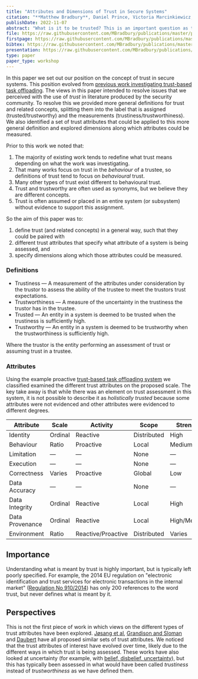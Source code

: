 ```yaml
---
title: "Attributes and Dimensions of Trust in Secure Systems"
citation: "**Matthew Bradbury**, Daniel Prince, Victoria Marcinkiewicz, and Tim Watson. Attributes and Dimensions of Trust in Secure Systems. In *Proceedings of the 1st International Workshop on Socio-technical Cybersecurity and Resilience in the Internet of Things*, STaR-IoT'22. Delft, Netherlands, 7 November 2022. [doi:10.1145/3567445.35711](https://doi.org/10.1145/3567445.35711)."
publishDate: 2022-11-07
abstract: "What is it to be trusted? This is an important question as trust is increasingly placed in a system and the degree to which a system is trusted is increasingly being assessed. However, there are issues with how related terms are used. Many definitions focus on one attribute of trust (typically behaviour) preventing that definition from being used for other attributes (e.g., identity). This is confused further by conflating what trustors measure about a trustee and what conclusions a trustor reaches about a trustee. Therefore, in this paper we present definitions of measures (trustiness and trustworthiness) and conclusions (trusted and trustworthy). These definitions are general and do not refer to a specific attribute allowing them to be used with arbitrary attributes which are being assessed (e.g., identity, behaviour, limitation, execution, correctness, data, environment). In addition, in order to demonstrate the complexities of describing if a trustee is designated as trusted or trustworthy, a set of dimensions are defined to describe attributes (time, scale, proactive/reactive, strength, scope, source). Finally, an example system is classified using these attributes and their dimensions in order to highlight the complexities of describing a system as holistically trusted or trustworthy."
file: https://raw.githubusercontent.com/MBradbury/publications/master/papers/STaR-IoT2022.pdf
firstpage: https://raw.githubusercontent.com/MBradbury/publications/master/firstpages/STaR-IoT2022.svg
bibtex: https://raw.githubusercontent.com/MBradbury/publications/master/bibtex/Bradbury_2022_AttributesDimensionsTrust.bib
presentation: https://raw.githubusercontent.com/MBradbury/publications/master/presentations/STaR-IoT2022.pdf
type: paper
paper_type: workshop
---
```


In this paper we set out our position on the concept of trust in secure systems. This position evolved from [previous work investigating trust-based task offloading](/projects/project-6-TEAM). The views in this paper intended to resolve issues that we perceived with the use of *trust* in literature produced by the security community. To resolve this we provided more general definitions for trust and related concepts, splitting them into the label that is assigned (trusted/trustworthy) and the measurements (trustiness/trustworthiness). We also identified a set of trust attributes that could be applied to this more general definition and explored dimensions along which attributes could be measured.

<!-- readmore -->

Prior to this work we noted that:

1. The majority of existing work tends to redefine what trust means depending on what the work was investigating.
2. That many works focus on trust in the *behaviour* of a trustee, so definitions of trust tend to focus on *behavioural* trust.
3. Many other types of trust exist different to behavioural trust.
4. Trust and trustworthy are often used as synonyms, but we believe they are different concepts.
5. Trust is often assumed or placed in an entire system (or subsystem) without evidence to support this assignment.

So the aim of this paper was to:
1) define trust (and related concepts) in a general way, such that they could be paired with
2) different trust attributes that specify what attribute of a system is being assessed, and
3) specify dimensions along which those attributes could be measured.

### Definitions

* Trustiness &mdash; A measurement of the attributes under consideration by the trustor to assess the ability of the trustee to meet the trustors trust expectations.
* Trustworthiness &mdash; A measure of the uncertainty in the trustiness the trustor has in the trustee.
* Trusted &mdash; An entity in a system is deemed to be trusted when the trustiness is sufficiently high.
* Trustworthy &mdash; An entity in a system is deemed to be trustworthy when the trustworthiness is sufficiently high.

Where the trustor is the entity performing an assessment of trust or assuming trust in a trustee.

### Attributes

Using the example proactive [trust-based task offloading system](/publications/Bradbury_2021_TrustTrackersComputation) we classified examined the different trust attributes on the proposed scale. The key take away is that while there was an element on trust assessment in this system, it is not possible to describe it as *holistically trusted* because some attributes were not evidenced and other attributes were evidenced to different degrees.

| Attribute       | Scale   | Activity           | Scope       | Strength    | Source   | Time of Evidence  |
|-----------------|---------|--------------------|-------------|-------------|----------|-------------------|
| Identity        | Ordinal | Reactive           | Distributed | High        | Direct   | Sampled           |
| Behaviour       | Ratio   | Proactive          | Local       | Medium      | Direct   | Sampled           |
| Limitation      | &mdash; | &mdash;            | None        | &mdash;     | &mdash;  | Assumed           |
| Execution       | &mdash; | &mdash;            | None        | &mdash;     | &mdash;  | Assumed           |
| Correctness     | Varies  | Proactive          | Global      | Low         | Indirect | Single            |
| Data Accuracy   | &mdash; | &mdash;            | None        | &mdash;     | &mdash;  | Assumed           |
| Data Integrity  | Ordinal | Reactive           | Local       | High        | Direct   | Sampled           |
| Data Provenance | Ordinal | Reactive           | Local       | High/Medium | Direct   | Sampled           |
| Environment     | Ratio   | Reactive/Proactive | Distributed | Varies      | Direct   | Sampled/Continual |


## Importance

Understanding what is meant by trust is highly important, but is typically left poorly specified. For example, the 2014 EU regulation on "electronic identification and trust services for electronic transactions in the internal market" ([Regulation No 910/2014](https://eur-lex.europa.eu/eli/reg/2014/910/oj)) has only 200 references to the word trust, but never defines what is meant by it.

## Perspectives

This is not the first piece of work in which views on the different types of trust attributes have been explored. [Jøsang et al](https://doi.org/10.1016/j.dss.2005.05.019), [Grandison and Sloman](https://doi.org/10.1109/COMST.2000.5340804) and [Daubert](https://doi.org/10.1109/ICCW.2015.7247581) have all proposed similar sets of trust attributes. We noticed that the trust attributes of interest have evolved over time, likely due to the different ways in which trust is being assessed. These works have also looked at uncertainty (for example, with [belief, disbelief, uncertainty](https://citeseerx.ist.psu.edu/viewdoc/download?doi=10.1.1.60.5461&rep=rep1&type=pdf)), but this has typically been assessed in what would have been called *trustiness* instead of *trustworthiness* as we have defined them.
